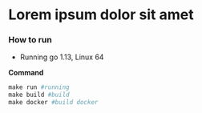 # Lorem ipsum dolor sit amet

### How to run
- Running go 1.13, Linux 64

<b>Command</b>

```makefile
make run #running
make build #build
make docker #build docker
```
